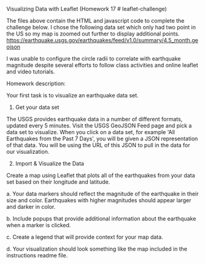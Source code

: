 Visualizing Data with Leaflet 
(Homework 17 # leaflet-challenge)

The files above contain the HTML and javascript code to complete the challenge below. 
I chose the following data set which only had two point in the US so my map is zoomed out further to display additional points. 
https://earthquake.usgs.gov/earthquakes/feed/v1.0/summary/4.5_month.geojson

I was unable to configure the circle radii to correlate with earthquake magnitude despite several efforts to follow class activities and online leaflet and video tutorials. 

Homework description: 

Your first task is to visualize an earthquake data set.

1. Get your data set

The USGS provides earthquake data in a number of different formats, updated every 5 minutes. Visit the USGS GeoJSON Feed page and pick a data set to visualize. When you click on a data set, for example 'All Earthquakes from the Past 7 Days', you will be given a JSON representation of that data. You will be using the URL of this JSON to pull in the data for our visualization.

2. Import & Visualize the Data

Create a map using Leaflet that plots all of the earthquakes from your data set based on their longitude and latitude.

  a. Your data markers should reflect the magnitude of the earthquake in their size and color. Earthquakes with higher magnitudes should appear larger and darker in color.
  
  b. Include popups that provide additional information about the earthquake when a marker is clicked.
  
  c. Create a legend that will provide context for your map data.
  
  d. Your visualization should look something like the map included in the instructions readme file.
